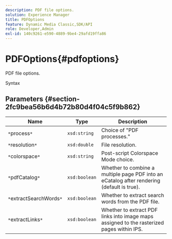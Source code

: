 ```yaml
---
description: PDF file options.
solution: Experience Manager
title: PDFOptions
feature: Dynamic Media Classic,SDK/API
role: Developer,Admin
exl-id: 140c9261-e590-4889-9be4-29afd19ffa86
---
```

# PDFOptions{#pdfoptions}

PDF file options.

 Syntax 

## Parameters {#section-2fc9bea56b6d4b72b80d4f04c5f9b862}

|  Name  | Type  | Description  |
|---|---|---|
|  `*`process`*`  | `xsd:string`  | Choice of "PDF processes."  |
|  `*`resolution`*`  | `xsd:double`  | File resolution.  |
|  `*`colorspace`*`  | `xsd:string`  | Post-script Colorspace Mode choice.  |
|  `*`pdfCatalog`*`  | `xsd:boolean`  | Whether to combine a multiple page PDF into an eCatalog after rendering (default is true).  |
|  `*`extractSearchWords`*`  | `xsd:boolean`  | Whether to extract search words from the PDF file.  |
|  `*`extractLinks`*`  | `xsd:boolean`  | Whether to extract PDF links into image maps assigned to the rasterized pages within IPS.  |
